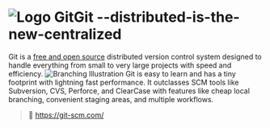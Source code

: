 
# ![Logo Git](https://git-scm.com/images/logo@2x.png)Git --distributed-is-the-new-centralized



Git is a [free and open source](https://git-scm.com/about/free-and-open-source) distributed version control system designed to handle everything from small to very large projects with speed and efficiency.
![Branching Illustration](https://git-scm.com/images/branching-illustration@2x.png)
Git is easy to learn and has a tiny footprint with lightning fast performance. It outclasses SCM tools like Subversion, CVS, Perforce, and ClearCase with features like cheap local branching, convenient staging areas, and multiple workflows.

> :mag_right: https://git-scm.com/


